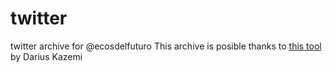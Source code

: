 # twitter
twitter archive for @ecosdelfuturo
This archive is posible thanks to [this tool](https://tinysubversions.com/twitter-archive/make-your-own/) by Darius Kazemi 
